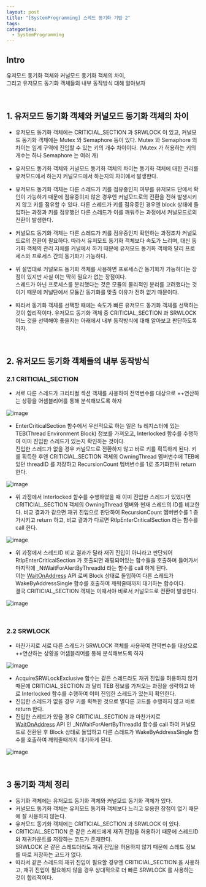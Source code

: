 ```yaml
---
layout: post 
title: "[SystemProgramming] 스레드 동기화 기법 2"
tags: 
categories:
  - SystemProgramming
---
```


## Intro
유저모드 동기화 객체와 커널모드 동기화 객체의 차이, <br/> 그리고 유저모드 동기화 객체들의 내부 동작방식 대해 알아보자

<br/>

## 1. 유저모드 동기화 객체와 커널모드 동기화 객체의 차이

 - 유저모드 동기화 객체에는 CRITICIAL_SECTION 과 SRWLOCK 이 있고, 커널모드 동기화 객체에는 Mutex 와 Semaphore 등이 있다. Mutex 와 Semaphore 의 차이는 임계 구역에 진입할 수 있는 키의 개수 차이이다. (Mutex 가 허용하는 키의 개수는 하나 Semaphore 는 여러 개)
 - 유저모드 동기화 객체와 커널모드 동기화 객체의 차이는 동기화 객체에 대한 관리를 유저모드에서 하는지 커널모드에서 하는지의 차이에서 발생한다.

 - 유저모드 동기화 객체는 다른 스레드가 키를 점유중인지 여부를 유저모드 단에서 확인이 가능하기 때문에 점유중이지 않은 경우엔 커널모드로의 전환을 전혀 발생시키지 않고 키를 점유할 수 있다. 다른 스레드가 키를 점유중인 경우엔 block 상태에 돌입하는 과정과 키를 점유했던 다른 스레드가 이를 깨워주는 과정에서 커널모드로의 전환이 발생한다.
 - 커널모드 동기화 객체는 다른 스레드가 키를 점유중인지 확인하는 과정조차 커널모드로의 전환이 필요하다. 따라서 유저모드 동기화 객체보다 속도가 느리며, 대신 동기화 객체의 관리 자체를 커널에서 하기 때문에 유저모드 동기화 객체와 달리 프로세스와 프로세스 간의 동기화가 가능하다.

 - 위 설명대로 커널모드 동기화 객체를 사용하면 프로세스간 동기화가 가능하다는 장점이 있지만 사실 이는 딱히 필요가 없는 장점이다. <br/> 스레드가 아닌 프로세스를 분리했다는 것은 모듈의 물리적인 분리를 고려했다는 것이기 때문에 커널단에서 모듈간 동기화를 맞출 이유가 전혀 없기 때문이다.
 - 따라서 동기화 객체를 선택할 때에는 속도가 빠른 유저모드 동기화 객체를 선택하는 것이 합리적이다. 유저모드 동기화 객체 중 CRITICIAL_SECTION 과 SRWLOCK 어느 것을 선택해야 좋을지는 아래에서 내부 동작방식에 대해 알아보고 판단하도록 하자.

<br/>

## 2. 유저모드 동기화 객체들의 내부 동작방식

### 2.1 CRITICIAL_SECTION

 - 서로 다른 스레드가 크리티컬 섹션 객체를 사용하여 전역변수를 대상으로 ++연산하는 상황을 어셈블리어를 통해 분석해보도록 하자

![image](https://user-images.githubusercontent.com/51254582/205906865-021d1de5-7681-48e3-8d1b-0488edb50d84.png)

 - EnterCriticalSection 함수에서 우선적으로 하는 일은 fs 레지스터에 있는 TEB(Thread Environment Block) 정보를 가져오고, Interlocked 함수를 수행하여 이미 진입한 스레드가 있는지 확인하는 것이다. <br/> 진입한 스레드가 없을 경우 커널모드로 전환하지 않고 바로 키를 획득하게 된다. 키를 획득한 후엔 CRITICIAL_SECTION 객체의 OwningThread 멤버변수에 TEB에 있던 threadID 를 저장하고 RecursionCount 멤버변수를 1로 초기화한뒤 return 한다.

![image](https://user-images.githubusercontent.com/51254582/205915386-33297a16-b6a3-404f-a298-538295e801a7.png)

 - 위 과정에서 Interlocked 함수를 수행하였을 때 이미 진입한 스레드가 있었다면 CRITICIAL_SECTION 객체의 OwningThread 멤버와 현재 스레드의 ID를 비교한다. 비교 결과가 같으면 재귀 진입으로 판단하여 RecursionCount 멤버변수를 1 증가시키고 return 하고, 비교 결과가 다르면 RtlpEnterCriticalSection 라는 함수를 call 한다.

![image](https://user-images.githubusercontent.com/51254582/205917989-67d13313-fe3d-4c78-9d21-1ac91a230979.png)

 - 위 과정에서 스레드ID 비교 결과가 달라 재귀 진입이 아니라고 판단되어 RtlpEnterCriticalSection 가 호출되면 래핑되어있는 함수들을 호출하며 들어가서 마지막에 _NtWaitForAlertByThreadId 라는 함수를 call 하게 된다. <br/> 이는 
[WaitOnAddress](https://learn.microsoft.com/ko-kr/windows/win32/api/synchapi/nf-synchapi-waitonaddress) API 로써 Block 상태로 돌입하여 다른 스레드가 WakeByAddressSingle 함수를 호출하여 깨워줄때까지 대기하는 함수이다. <br/> 결국 CRITICIAL_SECTION 객체는 이때서야 비로서 커널모드로 전환이 발생한다.

![image](https://user-images.githubusercontent.com/51254582/205922271-42ecf5fc-2350-45f6-ad7e-22044f7854d5.png)

<br/>

### 2.2 SRWLOCK

 - 마찬가지로 서로 다른 스레드가 SRWLOCK 객체를 사용하여 전역변수를 대상으로 ++연산하는 상황을 어셈블리어를 통해 분석해보도록 하자

![image](https://user-images.githubusercontent.com/51254582/205931177-9f09e7c3-ec09-48c8-ab6a-99b0ca77ab77.png)

 - AcquireSRWLockExclusive 함수는 같은 스레드라도 재귀 진입을 허용하지 않기 때문에 CRITICIAL_SECTION 과 달리 TEB 정보를 가져오는 과정을 생략하고 바로 Interlocked 함수를 수행하여 이미 진입한 스레드가 있는지 확인한다.
 - 진입한 스레드가 없을 경우 키를 획득한 것으로 별다른 코드를 수행하지 않고 바로 return 한다.
 - 진입한 스레드가 있을 경우 CRITICIAL_SECTION 과 마찬가지로 [WaitOnAddress](https://learn.microsoft.com/ko-kr/windows/win32/api/synchapi/nf-synchapi-waitonaddress) API 인 _NtWaitForAlertByThreadId 함수를 call 하여 커널모드로 전환된 후 Block 상태로 돌입하고 다른 스레드가 WakeByAddressSingle 함수를 호출하여 깨워줄때까지 대기하게 된다.

![image](https://user-images.githubusercontent.com/51254582/205927764-dd967224-eba8-4a67-8849-8acbb7076267.png)

<br/>

## 3 동기화 객체 정리

 - 동기화 객체에는 유저모드 동기화 객체와 커널모드 동기화 객체가 있다.
 - 커널모드 동기화 객체는 유저모드 동기화 객체보다 느리고 유용한 장점이 없기 때문에 잘 사용하지 않는다.
 - 유저모드 동기화 객체에는 CRITICIAL_SECTION 과 SRWLOCK 이 있다.
 - CRITICIAL_SECTION 은 같은 스레드에게 재귀 진입을 허용하기 때문에 스레드ID 와 재귀카운트를 저장하는 코드가 존재한다. <br/> SRWLOCK 은 같은 스레드더라도 재귀 진입을 허용하지 않기 때문에 스레드 정보를 따로 저장하는 코드가 없다.
 - 따라서 같은 스레드의 재귀 진입이 필요할 경우엔 CRITICIAL_SECTION 을 사용하고, 재귀 진입이 필요하지 않을 경우 상대적으로 더 빠른 SRWLOCK 를 사용하는 것이 합리적이다.
